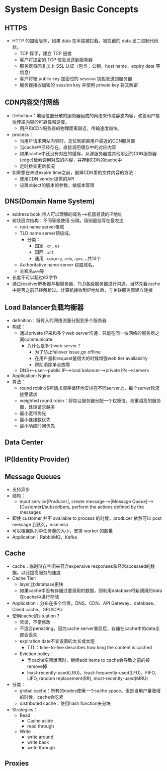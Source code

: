# System Design Basic Concepts

## HTTPS

- HTTP 的加密版本，如果 data 在半路被拦截，被拦截的 data 呈二进制代码状。
  - TCP 挥手，建立 TCP 链接
  - 客户将加密的 TCP 信息发送到服务器
  - 服务器将回复加上 SSL 认证（包含：公钥，host name，expiry date 等信息）
  - 客户将被 public key 加密过的 session 钥匙发送到服务器
  - 服务器接收加密的 session key 并使用 private key 将其解密

## CDN内容交付网络

- Definition：地理位置分散的服务器组成的网络来传递静态内容，改善用户接收传递内容的可靠性和速度。
  - 用户和CDN服务器的物理距离越近，传输速度越快。
- process：
  - 当用户请求网站内容时，定位到距离用户最近的CDN服务器
  - 当cache中已经存在，直接调用缓存中的对应内容
  - 如果cache中还没有对应的缓存，从源服务器或其他附近的CDN服务器(edge)检索调用对应的内容，并存到CDN的cache中
  - 定时检查更新状况
- 如果想在未过expire time之前，删掉CDN里的文件内容的方法：
  - 使用CDN vendor提供的API
  - 设置object的版本的参数，做版本管理

## DNS(Domain Name System)

- address book,将人可以理解的域名-->机器易读的IP地址
- 树状层次结构：不同等级使用.分隔，级别最低写在最左边
  - root name server根域
  - TLD name server顶级域，
    - 分类：
      - 国家 `.cn`,`.us`
      - 国际 `.int`
      - 通用 `.com`,`org`,`.edu`,`.gov`,...共13个
  - Authoritative name server 权威域名。
  - 主机名`www`等
- 长度不可以超过63字节
- 通过resolver解析器与根服务器、TLD各级服务器进行沟通，当然先看cache中是否之前已经解析过。计算机接收到IP地址后，与关联服务器建立连接

## Load Balancer负载均衡器

- definition：将传入的网络流量分配到多个服务器
- 构成：
  - 通过private IP来和多个web server沟通：只能在同一块网络的服务器之间communicate
    - 为什么是多个web server？
      - 为了防止failover issue,go offline
      - 在用户量和request量很大的时候增强web tier availability
      - 帮助消除单点故障
  - DNS<--user--public IP-->load balancer-->private IPs-->servers
- Application: Nginx
- 算法：
  - round robin:按照请求顺序循环地安排在不同server上，每个server轮流接受请求
  - weighted round robin：将每台服务器分配一个权重值，权重越高的服务器，处理请求越多
  - 最小宽带优先
  - 最小连接数优先
  - 最小响应时间优先

## Data Center

## IP(Identity Provider)

## Message Queues

- 支持异步
- 结构：
  - input service[Producer], create message-->[Message Queue]-->[Customer]/subscribers, perform the actions defined by the messages
- 即使 customer 并不 available to process 的时候，producer 依然可以 post message 到队列，vice visa
- 可以根据队列中任务量的大小，安排 worker 的数量
- Application：RabbitMQ，Kafka

## Cache

- cache：临时储存空间来容含expensive responses和经常accessed的数据，以此提高服务的速度
- Cache Tier:
  - layer,比database更快
  - 如果cache中没有存储过要调用的数据，则利用database将新调用的data在cache中进行存储
- Application：分布在多个位置，DNS、CDN、API Gateway、database、Client cache、GPU/CPU
- 使用cache的situation？
  - 常读，不常修改
  - 不适合persisting，因为cache server重启后，存储在cache中的data全部会丢失
  - expiration date不宜设置的太长或太短
    - TTL：time-to-live describes how long the content is cached
  - Eviction policy：
    - 当cache空间爆满时，继续add items to cache会导致之前的被remove掉
    - least-recently-used(LRU)，least-frequently-used(LFU)，FIFO, LIFO, random replacement(RR), most-recently-used(MRU)
- 分类：
  - global cache：所有的nodes使用一个cache space。但是当用户量激增的时候，cache会吃紧
  - distributed cache：使用hash function来分块
- Strategies：
  - Read
    - Cache aside
    - read through
  - Write
    - write around
    - write back
    - write through

## Proxies
